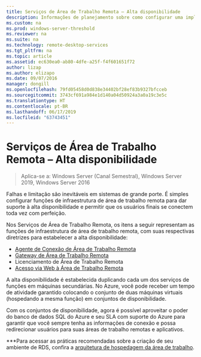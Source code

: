 ```yaml
---
title: Serviços de Área de Trabalho Remota – Alta disponibilidade
description: Informações de planejamento sobre como configurar uma implantação de RDS altamente disponível.
ms.custom: na
ms.prod: windows-server-threshold
ms.reviewer: na
ms.suite: na
ms.technology: remote-desktop-services
ms.tgt_pltfrm: na
ms.topic: article
ms.assetid: ec630ea0-ab80-4dfe-a25f-f4f601651f72
author: lizap
ms.author: elizapo
ms.date: 09/07/2016
manager: dongill
ms.openlocfilehash: 79fd05458d0d838e34402bf28ef83b9327bfcceb
ms.sourcegitcommit: 3743cf691a984e1d140a04d50924a3a0a19c3e5c
ms.translationtype: HT
ms.contentlocale: pt-BR
ms.lasthandoff: 06/17/2019
ms.locfileid: "63743451"
---
```

# <a name="remote-desktop-services---high-availability"></a>Serviços de Área de Trabalho Remota – Alta disponibilidade

>Aplica-se a: Windows Server (Canal Semestral), Windows Server 2019, Windows Server 2016

Falhas e limitação são inevitáveis em sistemas de grande porte. É simples configurar funções de infraestrutura de área de trabalho remota para dar suporte à alta disponibilidade e permitir que os usuários finais se conectem toda vez com perfeição.

Nos Serviços de Área de Trabalho Remota, os itens a seguir representam as funções de infraestrutura de área de trabalho remota, com suas respectivas diretrizes para estabelecer a alta disponibilidade:
- [Agente de Conexão de Área de Trabalho Remota](Deploy-a-Remote-Desktop-Connection-Broker-cluster.md)
- [Gateway de Área de Trabalho Remota](Deploy-a-RD-Web-Access-and-Gateway-farm.md)
- Licenciamento de Área de Trabalho Remota
- [Acesso via Web à Área de Trabalho Remota](Deploy-a-RD-Web-Access-and-Gateway-farm.md)

A alta disponibilidade é estabelecida duplicando cada um dos serviços de funções em máquinas secundárias. No Azure, você pode receber um tempo de atividade garantido colocando o conjunto de duas máquinas virtuais (hospedando a mesma função) em conjuntos de disponibilidade.

Com os conjuntos de disponibilidade, agora é possível aproveitar o poder do banco de dados SQL do Azure e seu SLA com suporte do Azure para garantir que você sempre tenha as informações de conexão e possa redirecionar usuários para suas áreas de trabalho remotas e aplicativos.

***Para acessar as práticas recomendadas sobre a criação de seu ambiente de RDS, confira a [arquitetura de hospedagem da área de trabalho](desktop-hosting-reference-architecture.md).